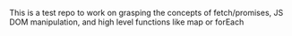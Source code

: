 This is a test repo to work on grasping the concepts of fetch/promises, JS DOM manipulation, and high level functions like map or forEach
